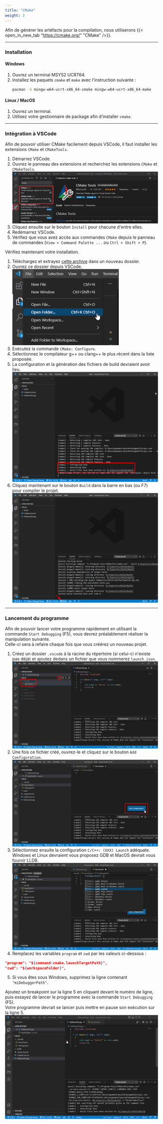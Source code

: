 ```yaml
---
title: "CMake"
weight: 3
---
```


Afin de générer les artéfacts pour la compilation, nous utiliserons {{< open_in_new_tab "https://cmake.org/" "CMake" />}}.

---

### Installation

#### Windows

1. Ouvrez un terminal MSYS2 UCRT64.
2. Installez les paquets `cmake` et `make` avec l'instruction suivante :
   ```sh
   pacman -S mingw-w64-ucrt-x86_64-cmake mingw-w64-ucrt-x86_64-make
   ```

#### Linux / MacOS

1. Ouvrez un terminal.
2. Utilisez votre gestionnaire de package afin d'installer `cmake`.

---

### Intégration à VSCode

Afin de pouvoir utiliser CMake facilement depuis VSCode, il faut installer les extensions `CMake` et `CMakeTools`.

1. Démarrez VSCode.
2. Ouvrez le panneau des extensions et recherchez les extensions `CMake` et `CMakeTools`.
![](/images/chapter0/cmake-ext.png)
3. Cliquez ensuite sur le bouton `Install` pour chacune d'entre elles.
4. Redémarrez VSCode.
5. Vérifiez que vous avez accès aux commandes `CMake` depuis le panneau de commandes (`View > Command Palette ...` ou `Ctrl + Shift + P`).

Vérifiez maintenant votre installation.
1. Téléchargez et extrayez [cette archive](../hello.zip) dans un nouveau dossier.
2. Ouvrez ce dossier depuis VSCode.
![](/images/chapter0/folder-vscode.png)
3. Exécutez la commande `CMake: Configure`.
4. Sélectionnez le compilateur g++ ou clang++ le plus récent dans la liste proposée.
5.  La configuration et la génération des fichiers de build devraient avoir lieu.
![](/images/chapter0/cmake-result.png)
6.  Cliquez maintenant sur le bouton `Build` dans la barre en bas (ou F7) pour compiler le projet.
![](/images/chapter0/cmake-build.png)

---

### Lancement du programme

Afin de pouvoir lancer votre programme rapidement en utilisant la commande `Start Debugging` (F5), vous devrez préalablement réaliser la manipulation suivante.\
Celle-ci sera à refaire chaque fois que vous créérez un nouveau projet.

1. Créez un dossier `.vscode` à la racine du répertoire (si celui-ci n'existe pas déjà) et ajoutez dedans un fichier que vous nommerez `launch.json`.
![](/images/chapter0/new-launch.png)
2. Une fois ce fichier créé, ouvrez-le et cliquez sur le bouton `Add Configuration`.
![](/images/chapter0/add-conf.png)
3. Sélectionnez ensuite la configuration `C/C++: (XXX) Launch` adéquate.\
Windows et Linux devraient vous proposez GDB et MacOS devrait vous fournir LLDB.
![](/images/chapter0/launch-conf.png)
4. Remplacez les variables `program` et `cwd` par les valeurs ci-dessous :
```json
"program": "${command:cmake.launchTargetPath}",
"cwd": "${workspaceFolder}",
```
5. Si vous êtes sous Windows, supprimez la ligne contenant `"miDebuggerPath"`.

Ajoutez un breakpoint sur la ligne 5 en cliquant devant le numéro de ligne, puis essayez de lancer le programme avec la commande `Start Debugging` (F5).\
Votre programme devrait se lancer puis mettre en pause son exécution sur la ligne 5.
![](/images/chapter0/cmake-breakpoint.png)
